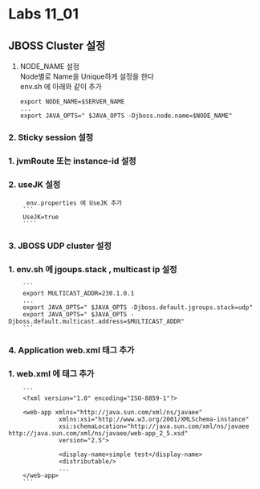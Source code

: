 # Labs 11_01

## JBOSS Cluster 설정 
1. NODE_NAME 설정<br/>
    Node별로 Name을 Unique하게 설정을 한다<br/>
    env.sh 에 아래와 같이 추가<br/>
    ```
    export NODE_NAME=$SERVER_NAME
    ...
    export JAVA_OPTS=" $JAVA_OPTS -Djboss.node.name=$NODE_NAME"
    ```
### 2. Sticky session 설정
###   1. jvmRoute 또는 instance-id 설정
###   2. useJK 설정
         env.properties 에 UseJK 추가
        ```
        UseJK=true
        ````
### 3. JBOSS UDP cluster 설정 
###   1. env.sh 에 jgoups.stack , multicast ip 설정
        ```
        export MULTICAST_ADDR=230.1.0.1  
        ...
        export JAVA_OPTS=" $JAVA_OPTS -Djboss.default.jgroups.stack=udp"
        export JAVA_OPTS=" $JAVA_OPTS -Djboss.default.multicast.address=$MULTICAST_ADDR"
        ```
### 4. Application web.xml 태그 추가 
###    1. web.xml 에 <distributable /> 태그 추가
        ```
        <?xml version="1.0" encoding="ISO-8859-1"?>
  
        <web-app xmlns="http://java.sun.com/xml/ns/javaee"
                  xmlns:xsi="http://www.w3.org/2001/XMLSchema-instance"
                  xsi:schemaLocation="http://java.sun.com/xml/ns/javaee http://java.sun.com/xml/ns/javaee/web-app_2_5.xsd"
                  version="2.5">
                  
                  <display-name>simple test</display-name>
                  <distributable/> 
                  ...
        </web-app>
        ```
